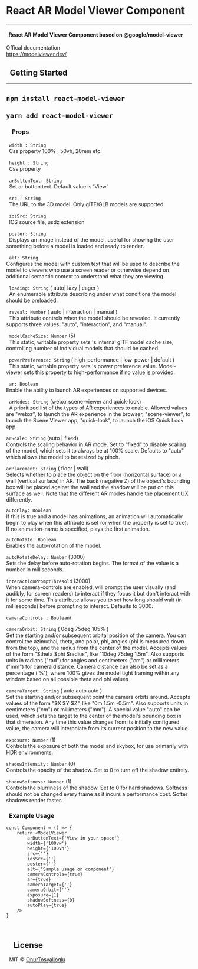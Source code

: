 <br />

# React AR Model Viewer Component
---

#### &nbsp; React AR Model Viewer Component based on @google/model-viewer

Offical documentation <br/>
https://modelviewer.dev/

## &nbsp; Getting Started
---

```npm install react-model-viewer```\
\
```yarn add react-model-viewer ```
---

### &nbsp; &nbsp; Props

&nbsp; ``` width : String ```\
&nbsp; Css property
100% , 50vh, 20rem  etc.

&nbsp; ``` height : String ```\
&nbsp; Css property

&nbsp; ```arButtonText: String```\
&nbsp; Set ar button text. Default value is 'View'

&nbsp; ```src : String ```\
&nbsp; The URL to the 3D model. Only glTF/GLB models are supported.

&nbsp; ```iosSrc: String```\
&nbsp; IOS source file, usdz extension

&nbsp; ```poster: String```\
&nbsp; Displays an image instead of the model, useful for showing the user something before a model is loaded and ready to render.

&nbsp; ```alt: String```\
Configures the model with custom text that will be used to describe the model to viewers who use a screen reader or otherwise depend on additional semantic context to understand what they are viewing.

&nbsp; ```loading: String``` ( auto| lazy | eager )\
&nbsp; An enumerable attribute describing under what conditions the model &nbsp; should be preloaded.

&nbsp; ```reveal: Number``` ( auto | interaction | manual )\
&nbsp; This attribute controls when the model should be revealed. It currently supports three values: "auto", "interaction", and "manual".

&nbsp; ```modelCacheSize: Number``` (5)\
&nbsp; This static, writable property sets <model-viewer>'s internal glTF model cache size, controlling number of individual models that should be cached.

&nbsp; ```powerPreference: String``` ( high-performance | low-power | default )\
&nbsp; This static, writable property sets <model-viewer>'s power preference value. Model-viewer sets this property to high-performance if no value is provided.

&nbsp; ```ar: Boolean```\
Enable the ability to launch AR experiences on supported devices.

&nbsp; ```arModes: String``` (webxr scene-viewer and quick-look)\
&nbsp; A prioritized list of the types of AR experiences to enable. Allowed values are "webxr", to launch the AR experience in the browser, "scene-viewer", to launch the Scene Viewer app, "quick-look", to launch the iOS Quick Look app

```arScale: String``` (auto | fixed)\
Controls the scaling behavior in AR mode. Set to "fixed" to disable scaling of the model, which sets it to always be at 100% scale. Defaults to "auto" which allows the model to be resized by pinch.

```arPlacement: String``` ( floor | wall)\
Selects whether to place the object on the floor (horizontal surface) or a wall (vertical surface) in AR. The back (negative Z) of the object's bounding box will be placed against the wall and the shadow will be put on this surface as well. Note that the different AR modes handle the placement UX differently.

```autoPlay: Boolean```\
If this is true and a model has animations, an animation will automatically begin to play when this attribute is set (or when the property is set to true). If no animation-name is specified, plays the first animation.

```autoRotate: Boolean```\
Enables the auto-rotation of the model.

```autoRotateDelay: Number``` (3000)\
Sets the delay before auto-rotation begins. The format of the value is a number in milliseconds.

```interactionPromptThresold``` (3000)\
When camera-controls are enabled, <model-viewer> will prompt the user visually (and audibly, for screen readers) to interact if they focus it but don't interact with it for some time. This attribute allows you to set how long <model-viewer> should wait (in milliseconds) before prompting to interact. Defaults to 3000.

```cameraControls : Boolean```\

```cameraOrbit: String``` ( 0deg 75deg 105% )\
Set the starting and/or subsequent orbital position of the camera. You can control the azimuthal, theta, and polar, phi, angles (phi is measured down from the top), and the radius from the center of the model. Accepts values of the form "$theta $phi $radius", like "10deg 75deg 1.5m". Also supports units in radians ("rad") for angles and centimeters ("cm") or millimeters ("mm") for camera distance. Camera distance can also be set as a percentage ('%'), where 100% gives the model tight framing within any window based on all possible theta and phi values

```cameraTarget: String``` ( auto auto auto )\
Set the starting and/or subsequent point the camera orbits around. Accepts values of the form "$X $Y $Z", like "0m 1.5m -0.5m". Also supports units in centimeters ("cm") or millimeters ("mm"). A special value "auto" can be used, which sets the target to the center of the model's bounding box in that dimension. Any time this value changes from its initially configured value, the camera will interpolate from its current position to the new value.

```exposure: Number``` (1)\
Controls the exposure of both the model and skybox, for use primarily with HDR environments.

```shadowIntensity: Number``` (0)\
Controls the opacity of the shadow. Set to 0 to turn off the shadow entirely.

```shadowSoftness: Number``` (1)\
Controls the blurriness of the shadow. Set to 0 for hard shadows. Softness should not be changed every frame as it incurs a performance cost. Softer shadows render faster.

### &nbsp; Example Usage
```
const Component = () => {
    return <ModelViewer
        arButtonText={'View in your space'}
        width={'100vw'}
        height={'100vh'}
        src={''}
        iosSrc={''}
        poster={''}
        alt={'Sample usage on component'}
        cameraControls={true}
        ar={true}
        cameraTarget={''}
        cameraOrbit={''}
        exposure={1}
        shadowSoftness={0}
        autoPlay={true}
    />
}
```
<br />

## &nbsp; &nbsp; License
&nbsp; MIT © [OnurTosyalioglu](https://github.com/OnurTosyalioglu)

<br />

